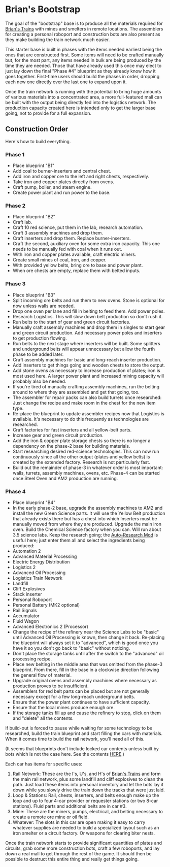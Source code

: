 # Brian's Bootstrap

The goal of the "bootstrap" base is to produce all the materials required for [Brian's Trains](https://factorioprints.com/view/-LaIPNgh8f16V8EwXXpW) with mines and smelters in remote locations. The assemblers for creating a personal roboport and construction bots are also present as they make building the train network much easier.

This starter base is built in phases with the items needed earliest being the ones that are constructed first. Some items will need to be crafted manually but, for the most part, any items needed in bulk are being produced by the time they are needed. Those that have already used this once may elect to just lay down the final "Phase #4" blueprint as they already know how it goes together. First-time users should build the phases in order, dropping each new one directly over the last one to expand upon it.

Once the train network is running with the potential to bring huge amounts of various materials into a concentrated area, a more full-featured mall can be built with the output being directly fed into the logistics network. The production capacity created here is intended only to get the larger base going, not to provide for a full expansion.

## Construction Order

Here's how to build everything.

### Phase 1

- Place blueprint "B1"
- Add coal to burner-inserters and central chest.
- Add iron and copper ore to the left and right chests, respectively.
- Take iron and copper plates directly from ovens.
- Craft pump, boiler, and steam engine.
- Create power plant and run power to the base.

### Phase 2

- Place blueprint "B2"
- Craft lab.
- Craft 10 red science, put them in the lab, research automation.
- Craft 3 assembly machines and drop them.
- Craft inserters and drop them. Replace burner-inserters.
- Craft the second, auxiliary oven for some extra iron capacity. This one needs to be manually fed with coal when it runs out.
- With iron and copper plates available, craft electric miners.
- Create small mines of coal, iron, and copper.
- With provided yellow belts, bring ore to base and power plant.
- When ore chests are empty, replace them with belted inputs.

### Phase 3

- Place blueprint "B3"
- Split incoming ore belts and run them to new ovens. Stone is optional for now unless walls are needed.
- Drop one oven per lane and fill in belting to feed them. Add power poles.
- Research Logistics. This will slow down belt production so don't rush it.
- Run belts to the start of gear and green circuit factories.
- Manually craft assembly machines and drop them in singles to start gear and green circuit production. Add necessary power poles and inserters to get production flowing.
- Run belts to the next stage where inserters will be built. Some splitters and underground belts will appear unnecessary but allow the fourth phase to be added later.
- Craft assembly machines for basic and long-reach inserter production.
- Add inserters to get things going and wooden chests to store the output.
- Add stone ovens as necessary to increase production of plates; iron is most used here. A larger power plant and increased mining capacity will probably also be needed.
- If you're tired of manually crafting assembly machines, run the belting around to where they are assembled and get that going, too.
- The assembler for repair packs can also build turrets once researched: Just change the recipe and make room in the chest for the new item type.
- Re-place the blueprint to update assembler recipes now that Logistics is available. It's necessary to do this frequently as technologies are researched.
- Craft factories for fast inserters and all yellow-belt parts.
- Increase gear and green circuit production.
- Add the iron & copper plate storage chests so there is no longer a dependency on the phase-2 base for building materials.
- Start researching desired red-science technologies. This can now run continuously since all the other output (plates and yellow belts) is created by the extended factory. Research is not particularly fast.
- Build out the remainder of phase-3 in whatever order is most important: walls, turrets, assembly machines, ovens, etc. Phase-4 can be started once Steel Oven and AM2 production are running.

### Phase 4

- Place blueprint "B4"
- In the early phase-2 base, upgrade the assembly machines to AM2 and install the new Green Science parts. It will use the Yellow Belt production that already exists there but has a chest into which Inserters must be manually moved from where they are produced. Upgrade the main iron oven. Build the Chemical Science factory when you can. Will run about 3.5 science labs. Keep the research going; the [Auto-Research Mod](https://mods.factorio.com/mods/canidae/auto-research) is useful here; just enter them all and select the ingredients being produced:
- Automation 2
- Advanced Material Processing
- Electric Energy Distribution
- Logistics 2
- Advanced Oil Processing
- Logistics Train Network
- Landfill
- Cliff Explosives
- Stack inserter
- Personal Roboport
- Personal Battery (MK2 optional)
- Rail Signals
- Accumulator
- Fluid Wagon
- Advanced Electronics 2 (Processor)
- Change the recipe of the refinery near the Science Labs to be "basic" until Advanced Oil Processing is known, then change it back. Re-placing the blueprint will always set it to "advanced", which is good once you have it so you don't go back to "basic" without noticing.
- Don't place the storage tanks until after the switch to the "advanced" oil processing recipe.
- Place new belting in the middle area that was omitted from the phase-3 blueprint. From there, fill in the base in a clockwise direction following the general flow of material.
- Upgrade original ovens and assembly machines where necessary as production proves to be insufficient.
- Assemblers for red belt parts can be placed but are not generally necessary except for a few long-reach underground belts.
- Ensure that the power plant continues to have sufficient capacity.
- Ensure that the local mines produce enough ore.
- If the storage tanks fill up and cause the refinery to stop, click on them and "delete" all the contents.

If build-out is forced to pause while waiting for some technology to be researched, build the train blueprint and start filling the cars with materials. When it comes time to build the rail network, you'll need all of this.

(It seems that blueprints don't include locked car contents unless built by bots which is not the case here. See the contents [HERE](https://drive.google.com/open?id=1DZEQcGXLN4N6sFbb4xJ1uPskAXNpK2Bf).)

Each car has items for specific uses:

1. Rail Network: These are the I's, U's, and H's of [Brian's Trains](https://factorioprints.com/view/-LaIPNgh8f16V8EwXXpW) and form the main rail network, plus some landfill and cliff explosives to clean the path. Just load these items into personal inventory and let the bots lay it down while you slowly drive the train down the tracks that were just laid.
2. Loop & Stations: Rail, chests, inserters, and belts enough make up the loop and up to four 4-car provider or requester stations (or two 8-car stations). Fluid parts and additional belts are in car #3.
3. Mine: These are the miners, pumps, electrical, and belting necessary to create a remote ore mine or oil field.
4. Whatever: The slots in this car are open making it easy to carry whatever supplies are needed to build a specialized layout such as an iron smelter or a circuit factory. Or weapons for clearing biter nests.

Once the train network starts to provide significant quantities of plates and circuits, grab some more construction bots, craft a few roboports, and lay down a real mall to get through the rest of the game. It should then be possible to destruct this entire thing and really get things going.
